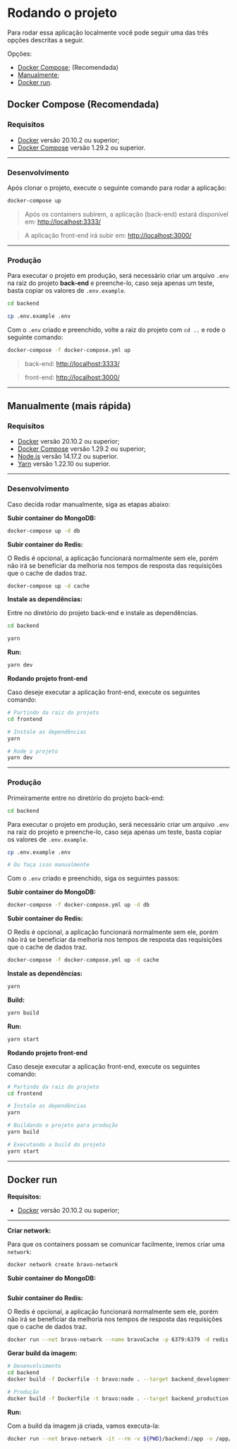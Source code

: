 # Rodando o projeto

Para rodar essa aplicação localmente você pode seguir uma das três opções descritas a seguir.

Opções:

- [Docker Compose](#docker-compose-recomendada); (Recomendada)
- [Manualmente](#manualmente);
- [Docker run](#docker-run).

## **Docker Compose (Recomendada)**

### **Requisitos**

- [Docker](https://docs.docker.com/engine/install/) versão 20.10.2 ou superior;
- [Docker Compose](https://docs.docker.com/compose/install/) versão 1.29.2 ou superior.

---

### **Desenvolvimento**

Após clonar o projeto, execute o seguinte comando para rodar a aplicação:

```sh
docker-compose up
```

> Após os containers subirem, a aplicação (back-end) estará disponível em: [http://localhost:3333/](http://localhost:3333/)

> A aplicação front-end irá subir em: [http://localhost:3000/](http://localhost:3000/)

---

### **Produção**

Para executar o projeto em produção, será necessário criar um arquivo ``.env`` na raiz do projeto **back-end** e preenche-lo, caso seja apenas um teste, basta copiar os valores de ``.env.example``.

```sh
cd backend
```

```sh
cp .env.example .env
```

Com o ``.env`` criado e preenchido, volte a raiz do projeto com ``cd ..`` e rode o seguinte comando:

```sh
docker-compose -f docker-compose.yml up
```

> back-end: [http://localhost:3333/](http://localhost:3333/)

> front-end: [http://localhost:3000/](http://localhost:3000/)

---

## **Manualmente (mais rápida)**

### **Requisitos**

- [Docker](https://docs.docker.com/engine/install/) versão 20.10.2 ou superior;
- [Docker Compose](https://docs.docker.com/compose/install/) versão 1.29.2 ou superior;
- [Node.js](https://nodejs.org/) versão 14.17.2 ou superior.
- [Yarn](https://yarnpkg.com/) versão 1.22.10 ou superior.

---

### **Desenvolvimento**

Caso decida rodar manualmente, siga as etapas abaixo:

**Subir container do MongoDB:**

```sh
docker-compose up -d db
```

**Subir container do Redis:**

O Redis é opcional, a aplicação funcionará normalmente sem ele, porém não irá se beneficiar da melhoria nos tempos de resposta das requisições que o cache de dados traz.

```sh
docker-compose up -d cache
```

**Instale as dependências:**

Entre no diretório do projeto back-end e instale as dependências.

```sh
cd backend
```

```sh
yarn
```

**Run:**

```sh
yarn dev
```

**Rodando projeto front-end**

Caso deseje executar a aplicação front-end, execute os seguintes comando:
```sh
# Partindo da raiz do projeto
cd frontend
```

```sh
# Instale as dependências
yarn
```

```sh
# Rode o projeto
yarn dev
```

---

### **Produção**

Primeiramente entre no diretório do projeto back-end:

```sh
cd backend
```


Para executar o projeto em produção, será necessário criar um arquivo ``.env`` na raiz do projeto e preenche-lo, caso seja apenas um teste, basta copiar os valores de ``.env.example``.

```sh
cp .env.example .env

# Ou faça isso manualmente
```

Com o ``.env`` criado e preenchido, siga os seguintes passos:

**Subir container do MongoDB:**

```sh
docker-compose -f docker-compose.yml up -d db
```

**Subir container do Redis:**

O Redis é opcional, a aplicação funcionará normalmente sem ele, porém não irá se beneficiar da melhoria nos tempos de resposta das requisições que o cache de dados traz.

```sh
docker-compose -f docker-compose.yml up -d cache
```

**Instale as dependências:**

```sh
yarn
```

**Build:**

```sh
yarn build
```

**Run:**

```sh
yarn start
```

**Rodando projeto front-end**

Caso deseje executar a aplicação front-end, execute os seguintes comando:
```sh
# Partindo da raiz do projeto
cd frontend
```

```sh
# Instale as dependências
yarn
```

```sh
# Buildando o projeto para produção
yarn build
```

```sh
# Executando a build do projeto
yarn start
```

---

## **Docker run**

**Requisitos:**

- [Docker](https://docs.docker.com/engine/install/) versão 20.10.2 ou superior;

---

**Criar network:**

Para que os containers possam se comunicar facilmente, iremos criar uma ``network``:

```sh
docker network create bravo-network
```

**Subir container do MongoDB:**

```sh

```

**Subir container do Redis:**

O Redis é opcional, a aplicação funcionará normalmente sem ele, porém não irá se beneficiar da melhoria nos tempos de resposta das requisições que o cache de dados traz.

```sh
docker run --net bravo-network --name bravoCache -p 6379:6379 -d redis:alpine
```

**Gerar build da imagem:**

```sh
# Desenvolvimento
cd backend
docker build -f Dockerfile -t bravo:node . --target backend_development

# Produção
docker build -f Dockerfile -t bravo:node . --target backend_production
```

**Run:**

Com a build da imagem já criada, vamos executa-la:

```sh
docker run --net bravo-network -it --rm -v ${PWD}/backend:/app -v /app/node_modules -p 3333:3333 -e REDIS_HOST=bravoCache -e POSTGRESQL_HOST=bravoDB bravo:node
```
